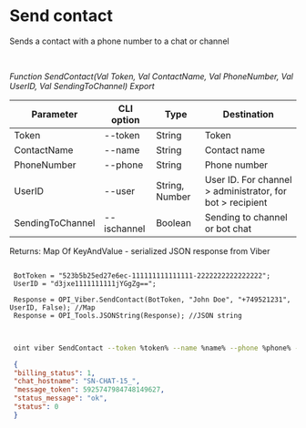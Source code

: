 ﻿---
sidebar_position: 4
---

# Send contact
 Sends a contact with a phone number to a chat or channel




<br/>


*Function SendContact(Val Token, Val ContactName, Val PhoneNumber, Val UserID, Val SendingToChannel) Export*

 | Parameter | CLI option | Type | Destination |
 |-|-|-|-|
 | Token | --token | String | Token |
 | ContactName | --name | String | Contact name |
 | PhoneNumber | --phone | String | Phone number |
 | UserID | --user | String, Number | User ID. For channel > administrator, for bot > recipient |
 | SendingToChannel | --ischannel | Boolean | Sending to channel or bot chat |

 
 Returns: Map Of KeyAndValue - serialized JSON response from Viber


```bsl title="Code example"
 
 BotToken = "523b5b25ed27e6ec-111111111111111-2222222222222222";
 UserID = "d3jxe1111111111jYGgZg==";
 
 Response = OPI_Viber.SendContact(BotToken, "John Doe", "+749521231", UserID, False); //Map
 Response = OPI_Tools.JSONString(Response); //JSON string
 
```
	


```sh title="CLI command example"
 
 oint viber SendContact --token %token% --name %name% --phone %phone% --user "d3jxe1111111111jYGgZg" --ischannel %ischannel%

```

```json title="Result"
 {
 "billing_status": 1,
 "chat_hostname": "SN-CHAT-15_",
 "message_token": 5925747984748149627,
 "status_message": "ok",
 "status": 0
 }
```
